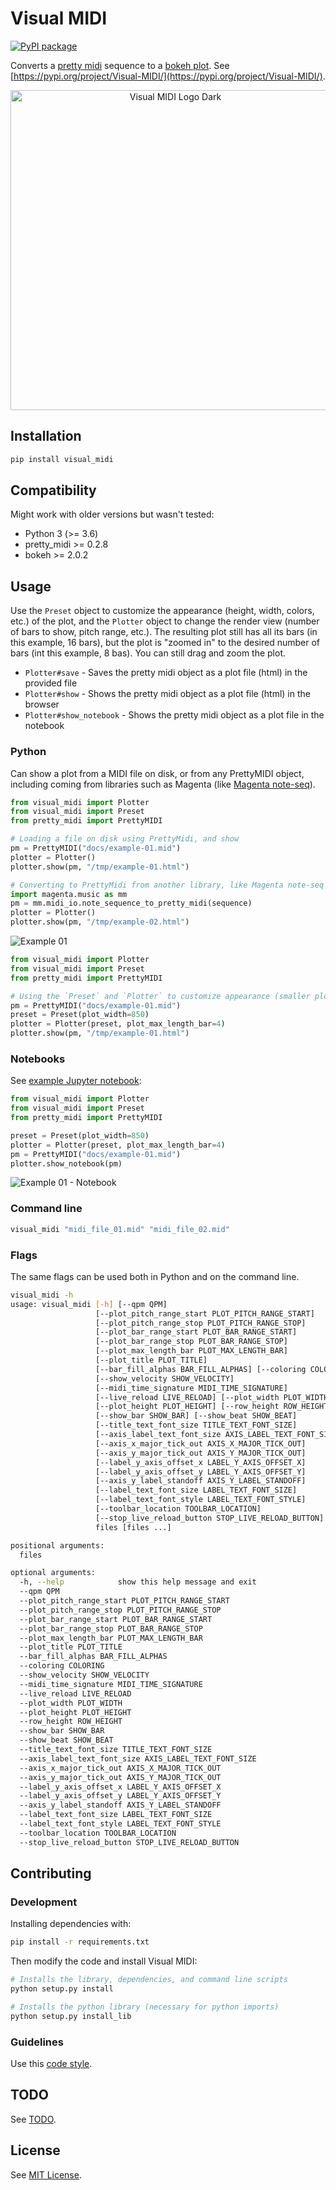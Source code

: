 # Visual MIDI

[![PyPI package](./docs/badge-pypi-website.svg)](https://pypi.org/project/Visual-MIDI/1.1.0/)

Converts a [pretty midi](https://craffel.github.io/pretty-midi/) sequence to a [bokeh plot](https://bokeh.pydata.org/en/latest/). See [https://pypi.org/project/Visual-MIDI/](https://pypi.org/project/Visual-MIDI/).

<p align="center">
  <img width="512px" src="./docs/logo-dark.png" alt="Visual MIDI Logo Dark"/>
</p>

## Installation

```bash
pip install visual_midi
```

## Compatibility

Might work with older versions but wasn't tested:

- Python 3 (>= 3.6)
- pretty_midi >= 0.2.8
- bokeh >= 2.0.2

## Usage

Use the `Preset` object to customize the appearance (height, width, colors, etc.) of the plot, and the `Plotter` object to change the render view (number of bars to show, pitch range, etc.). The resulting plot still has all its bars (in this example, 16 bars), but the plot is "zoomed in" to the desired number of bars (int this example, 8 bas). You can still drag and zoom the plot.

- `Plotter#save` - Saves the pretty midi object as a plot file (html) in the provided file
- `Plotter#show` - Shows the pretty midi object as a plot file (html) in the browser
- `Plotter#show_notebook` - Shows the pretty midi object as a plot file in the notebook

### Python

Can show a plot from a MIDI file on disk, or from any PrettyMIDI object, including coming from libraries such as Magenta (like [Magenta note-seq](https://github.com/magenta/note-seq)).

```python
from visual_midi import Plotter
from visual_midi import Preset
from pretty_midi import PrettyMIDI

# Loading a file on disk using PrettyMidi, and show
pm = PrettyMIDI("docs/example-01.mid")
plotter = Plotter()
plotter.show(pm, "/tmp/example-01.html")

# Converting to PrettyMidi from another library, like Magenta note-seq
import magenta.music as mm
pm = mm.midi_io.note_sequence_to_pretty_midi(sequence)
plotter = Plotter()
plotter.show(pm, "/tmp/example-02.html")
```

![Example 01](docs/example-01.png)


```python
from visual_midi import Plotter
from visual_midi import Preset
from pretty_midi import PrettyMIDI

# Using the `Preset` and `Plotter` to customize appearance (smaller plot)
pm = PrettyMIDI("docs/example-01.mid")
preset = Preset(plot_width=850)
plotter = Plotter(preset, plot_max_length_bar=4)
plotter.show(pm, "/tmp/example-01.html")
```

### Notebooks

See [example Jupyter notebook](./docs/example-01.ipynb):

```python
from visual_midi import Plotter
from visual_midi import Preset
from pretty_midi import PrettyMIDI

preset = Preset(plot_width=850)
plotter = Plotter(preset, plot_max_length_bar=4)
pm = PrettyMIDI("docs/example-01.mid")
plotter.show_notebook(pm)
```

![Example 01 - Notebook](docs/example-01-notebook.png)

### Command line

```bash
visual_midi "midi_file_01.mid" "midi_file_02.mid"
```

### Flags

The same flags can be used both in Python and on the command line.

```bash
visual_midi -h
usage: visual_midi [-h] [--qpm QPM]
                   [--plot_pitch_range_start PLOT_PITCH_RANGE_START]
                   [--plot_pitch_range_stop PLOT_PITCH_RANGE_STOP]
                   [--plot_bar_range_start PLOT_BAR_RANGE_START]
                   [--plot_bar_range_stop PLOT_BAR_RANGE_STOP]
                   [--plot_max_length_bar PLOT_MAX_LENGTH_BAR]
                   [--plot_title PLOT_TITLE]
                   [--bar_fill_alphas BAR_FILL_ALPHAS] [--coloring COLORING]
                   [--show_velocity SHOW_VELOCITY]
                   [--midi_time_signature MIDI_TIME_SIGNATURE]
                   [--live_reload LIVE_RELOAD] [--plot_width PLOT_WIDTH]
                   [--plot_height PLOT_HEIGHT] [--row_height ROW_HEIGHT]
                   [--show_bar SHOW_BAR] [--show_beat SHOW_BEAT]
                   [--title_text_font_size TITLE_TEXT_FONT_SIZE]
                   [--axis_label_text_font_size AXIS_LABEL_TEXT_FONT_SIZE]
                   [--axis_x_major_tick_out AXIS_X_MAJOR_TICK_OUT]
                   [--axis_y_major_tick_out AXIS_Y_MAJOR_TICK_OUT]
                   [--label_y_axis_offset_x LABEL_Y_AXIS_OFFSET_X]
                   [--label_y_axis_offset_y LABEL_Y_AXIS_OFFSET_Y]
                   [--axis_y_label_standoff AXIS_Y_LABEL_STANDOFF]
                   [--label_text_font_size LABEL_TEXT_FONT_SIZE]
                   [--label_text_font_style LABEL_TEXT_FONT_STYLE]
                   [--toolbar_location TOOLBAR_LOCATION]
                   [--stop_live_reload_button STOP_LIVE_RELOAD_BUTTON]
                   files [files ...]

positional arguments:
  files

optional arguments:
  -h, --help            show this help message and exit
  --qpm QPM
  --plot_pitch_range_start PLOT_PITCH_RANGE_START
  --plot_pitch_range_stop PLOT_PITCH_RANGE_STOP
  --plot_bar_range_start PLOT_BAR_RANGE_START
  --plot_bar_range_stop PLOT_BAR_RANGE_STOP
  --plot_max_length_bar PLOT_MAX_LENGTH_BAR
  --plot_title PLOT_TITLE
  --bar_fill_alphas BAR_FILL_ALPHAS
  --coloring COLORING
  --show_velocity SHOW_VELOCITY
  --midi_time_signature MIDI_TIME_SIGNATURE
  --live_reload LIVE_RELOAD
  --plot_width PLOT_WIDTH
  --plot_height PLOT_HEIGHT
  --row_height ROW_HEIGHT
  --show_bar SHOW_BAR
  --show_beat SHOW_BEAT
  --title_text_font_size TITLE_TEXT_FONT_SIZE
  --axis_label_text_font_size AXIS_LABEL_TEXT_FONT_SIZE
  --axis_x_major_tick_out AXIS_X_MAJOR_TICK_OUT
  --axis_y_major_tick_out AXIS_Y_MAJOR_TICK_OUT
  --label_y_axis_offset_x LABEL_Y_AXIS_OFFSET_X
  --label_y_axis_offset_y LABEL_Y_AXIS_OFFSET_Y
  --axis_y_label_standoff AXIS_Y_LABEL_STANDOFF
  --label_text_font_size LABEL_TEXT_FONT_SIZE
  --label_text_font_style LABEL_TEXT_FONT_STYLE
  --toolbar_location TOOLBAR_LOCATION
  --stop_live_reload_button STOP_LIVE_RELOAD_BUTTON
```

## Contributing

### Development

Installing dependencies with:

```bash
pip install -r requirements.txt
```

Then modify the code and install Visual MIDI:

```bash
# Installs the library, dependencies, and command line scripts
python setup.py install

# Installs the python library (necessary for python imports)
python setup.py install_lib
```

### Guidelines

Use this [code style](config/visual-midi-code-style-intellij.xml).

## TODO

See [TODO](TODO.md).

## License

See [MIT License](LICENSE).
